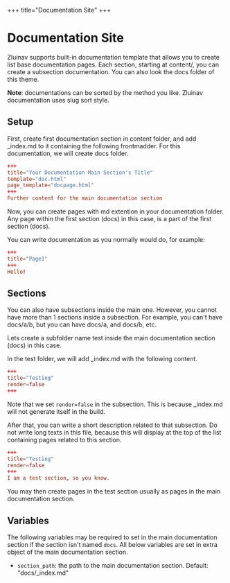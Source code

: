 +++
title="Documentation Site"
+++
# Documentation Site
Zluinav supports built-in documentation template that allows you to create list base documentation pages. Each section, starting at content/, you can create a subsection documentation. You can also look the docs folder of this theme.

**Note**: documentations can be sorted by the method you like. Zluinav documentation uses slug sort style.

## Setup
First, create first documentation section in content folder, and add _index.md to it containing the following frontmadder. For this documentation, we will create docs folder.
```toml
+++
title="Your Documentation Main Section's Title"
template="doc.html"
page_template="docpage.html"
+++
Further content for the main documentation section
```

Now, you can create pages with md extention in your documentation folder. Any page within the first section (docs) in this case, is a part of the first section (docs).

You can write documentation as you normally would do, for example:
```toml
+++
title="Page1"
+++
Hello!
```

## Sections
You can also have subsections inside the main one. However, you cannot have more than 1 sections inside a subsection. For example, you can't have docs/a/b, but you can have docs/a, and docs/b, etc.

Lets create a subfolder name test inside the main documentation section (docs) in this case.

In the test folder, we will add _index.md with the following content.
```toml
+++
title="Testing"
render=false
+++
```

Note that we set `render=false` in the subsection. This is because _index.md will not generate itself in the build.

After that, you can write a short description related to that subsection. Do not write long texts in this file, because this will display at the top of the list containing pages related to this section.
```toml
+++
title="Testing"
render=false
+++
I am a test section, so you know.
```

You may then create pages in the test section usually as pages in the main documentation section.

## Variables
The following variables may be required to set in the main documentation section if the section isn't named `docs`. All below variables are set in extra object of the main documentation section.
* `section_path`: the path to the main documentation section. Default: "docs/_index.md"